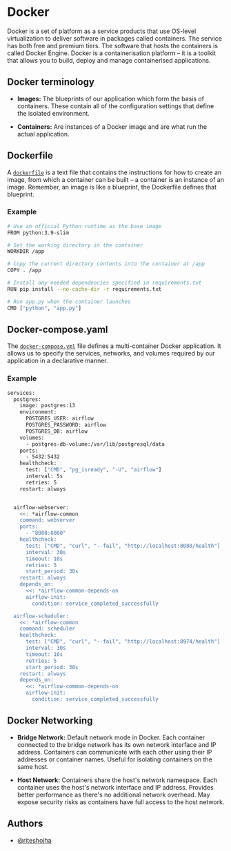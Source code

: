 
# Docker

Docker is a set of platform as a service products that use OS-level virtualization to deliver software in packages called containers. The service has both free and premium tiers. The software that hosts the containers is called Docker Engine. Docker is a containerisation platform – it is a toolkit that allows you to build, deploy and manage containerised applications.
 

## Docker terminology

- **Images:** The blueprints of our application which form the basis of containers. These contain all of the configuration settings that define the isolated environment.

- **Containers:** Are instances of a Docker image and are what run the actual application.


## Dockerfile

A [`dockerfile`](dockerfile) is a text file that contains the instructions for how to create an image, from which a container can be built – a container is an instance of an image. Remember, an image is like a blueprint, the Dockerfile defines that blueprint.

### Example 

```bash
# Use an official Python runtime as the base image
FROM python:3.9-slim

# Set the working directory in the container
WORKDIR /app

# Copy the current directory contents into the container at /app
COPY . /app

# Install any needed dependencies specified in requirements.txt
RUN pip install --no-cache-dir -r requirements.txt

# Run app.py when the container launches
CMD ["python", "app.py"]

```


## Docker-compose.yaml

The [`docker-compose.yml`](docker-compose.yml) file defines a multi-container Docker application. It allows us to specify the services, networks, and volumes required by our application in a declarative manner. 

### Example 

```bash
services:
  postgres:
    image: postgres:13
    environment:
      POSTGRES_USER: airflow
      POSTGRES_PASSWORD: airflow
      POSTGRES_DB: airflow
    volumes:
      - postgres-db-volume:/var/lib/postgresql/data
    ports:
      - 5432:5432
    healthcheck:
      test: ["CMD", "pg_isready", "-U", "airflow"]
      interval: 5s
      retries: 5
    restart: always


  airflow-webserver:
    <<: *airflow-common
    command: webserver
    ports:
      - "8080:8080"
    healthcheck:
      test: ["CMD", "curl", "--fail", "http://localhost:8080/health"]
      interval: 30s
      timeout: 10s
      retries: 5
      start_period: 30s
    restart: always
    depends_on:
      <<: *airflow-common-depends-on
      airflow-init:
        condition: service_completed_successfully

  airflow-scheduler:
    <<: *airflow-common
    command: scheduler
    healthcheck:
      test: ["CMD", "curl", "--fail", "http://localhost:8974/health"]
      interval: 30s
      timeout: 10s
      retries: 5
      start_period: 30s
    restart: always
    depends_on:
      <<: *airflow-common-depends-on
      airflow-init:
        condition: service_completed_successfully

```

## Docker Networking

- **Bridge Network:**
Default network mode in Docker.
Each container connected to the bridge network has its own network interface and IP address.
Containers can communicate with each other using their IP addresses or container names.
Useful for isolating containers on the same host.

- **Host Network:**
Containers share the host's network namespace.
Each container uses the host's network interface and IP address.
Provides better performance as there's no additional network overhead.
May expose security risks as containers have full access to the host network.



## Authors

- [@riteshojha](https://www.github.com/ritesh-ojha)

